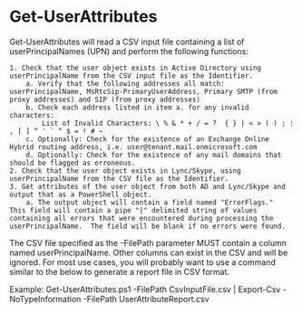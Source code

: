 # Get-UserAttributes

Get-UserAttributes will read a CSV input file containing a list of userPrincipalNames (UPN) and perform the following functions:

	1. Check that the user object exists in Active Directory using userPrincipalName from the CSV input file as the Identifier.
		a. Verify that the following addresses all match:  userPrincipalName, MsRtcSip-PrimaryUserAddress, Primary SMTP (from proxy addresses) and SIP (from proxy addresses)
		b. Check each address listed in item a. for any invalid characters: 
			List of Invalid Characters: \ % & * + / = ?  { } | < > ( ) ; : , [ ] “ ' ` ^ $ = ! # ~
		c. Optionally: Check for the existence of an Exchange Online Hybrid routing address, i.e. user@tenant.mail.onmicrosoft.com
		d. Optionally: Check for the existence of any mail domains that should be flagged as erroneous.
	2. Check that the user object exists in Lync/Skype, using userPrincipalName from the CSV file as the Identifier.
	3. Get attributes of the user object from both AD and Lync/Skype and output that as a PowerShell object.
		a. The output object will contain a field named "ErrorFlags."  This field will contain a pipe "|" delimited string of values containing all errors that were encountered during processing the userPrincipalName.  The field will be blank if no errors were found.

The CSV file specified as the -FilePath parameter MUST contain a column named userPrincipalName.  Other columns can exist in the CSV and will be ignored.  For most use cases, you will probably want to use a command similar to the below to generate a report file in CSV format.

Example: Get-UserAttributes.ps1 -FilePath CsvInputFile.csv | Export-Csv -NoTypeInformation -FilePath UserAttributeReport.csv
